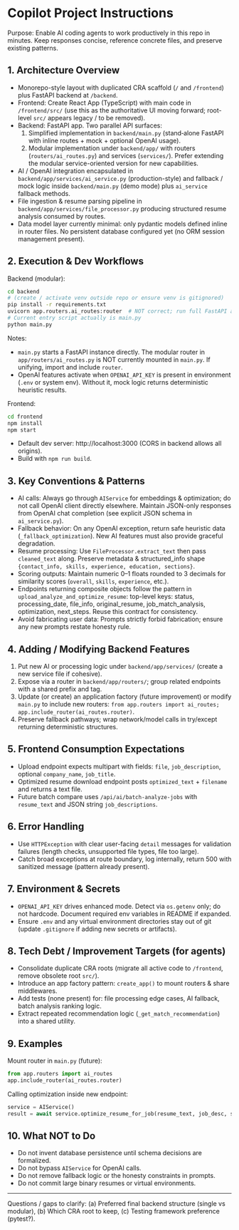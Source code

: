 # Copilot Project Instructions

Purpose: Enable AI coding agents to work productively in this repo in minutes.
Keep responses concise, reference concrete files, and preserve existing patterns.

## 1. Architecture Overview
- Monorepo-style layout with duplicated CRA scaffold (`/` and `/frontend`) plus FastAPI backend at `/backend`.
- Frontend: Create React App (TypeScript) with main code in `/frontend/src/` (use this as the authoritative UI moving forward; root-level `src/` appears legacy / to be removed).
- Backend: FastAPI app. Two parallel API surfaces:
  1. Simplified implementation in `backend/main.py` (stand‑alone FastAPI with inline routes + mock + optional OpenAI usage).
  2. Modular implementation under `backend/app/` with routers (`routers/ai_routes.py`) and services (`services/`). Prefer extending the modular service-oriented version for new capabilities.
- AI / OpenAI integration encapsulated in `backend/app/services/ai_service.py` (production-style) and fallback / mock logic inside `backend/main.py` (demo mode) plus `ai_service` fallback methods.
- File ingestion & resume parsing pipeline in `backend/app/services/file_processor.py` producing structured resume analysis consumed by routes.
- Data model layer currently minimal: only pydantic models defined inline in router files. No persistent database configured yet (no ORM session management present).

## 2. Execution & Dev Workflows
Backend (modular):
```bash
cd backend
# (create / activate venv outside repo or ensure venv is gitignored)
pip install -r requirements.txt
uvicorn app.routers.ai_routes:router  # NOT correct; run full FastAPI app assembly
# Current entry script actually is main.py
python main.py
```
Notes:
- `main.py` starts a FastAPI instance directly. The modular router in `app/routers/ai_routes.py` is NOT currently mounted in `main.py`. If unifying, import and include `router`.
- OpenAI features activate when `OPENAI_API_KEY` is present in environment (`.env` or system env). Without it, mock logic returns deterministic heuristic results.

Frontend:
```bash
cd frontend
npm install
npm start
```
- Default dev server: http://localhost:3000 (CORS in backend allows all origins).
- Build with `npm run build`.

## 3. Key Conventions & Patterns
- AI calls: Always go through `AIService` for embeddings & optimization; do not call OpenAI client directly elsewhere. Maintain JSON-only responses from OpenAI chat completion (see explicit JSON schema in `ai_service.py`).
- Fallback behavior: On any OpenAI exception, return safe heuristic data (`_fallback_optimization`). New AI features must also provide graceful degradation.
- Resume processing: Use `FileProcessor.extract_text` then pass `cleaned_text` along. Preserve metadata & structured_info shape `{contact_info, skills, experience, education, sections}`.
- Scoring outputs: Maintain numeric 0–1 floats rounded to 3 decimals for similarity scores (`overall`, `skills`, `experience`, etc.).
- Endpoints returning composite objects follow the pattern in `upload_analyze_and_optimize_resume`: top-level keys: status, processing_date, file_info, original_resume, job_match_analysis, optimization, next_steps. Reuse this contract for consistency.
- Avoid fabricating user data: Prompts strictly forbid fabrication; ensure any new prompts restate honesty rule.

## 4. Adding / Modifying Backend Features
1. Put new AI or processing logic under `backend/app/services/` (create a new service file if cohesive).
2. Expose via a router in `backend/app/routers/`; group related endpoints with a shared prefix and tag.
3. Update (or create) an application factory (future improvement) or modify `main.py` to include new routers: `from app.routers import ai_routes; app.include_router(ai_routes.router)`.
4. Preserve fallback pathways; wrap network/model calls in try/except returning deterministic structures.

## 5. Frontend Consumption Expectations
- Upload endpoint expects multipart with fields: `file`, `job_description`, optional `company_name`, `job_title`.
- Optimized resume download endpoint posts `optimized_text` + `filename` and returns a text file.
- Future batch compare uses `/api/ai/batch-analyze-jobs` with `resume_text` and JSON string `job_descriptions`.

## 6. Error Handling
- Use `HTTPException` with clear user-facing `detail` messages for validation failures (length checks, unsupported file types, file too large).
- Catch broad exceptions at route boundary, log internally, return 500 with sanitized message (pattern already present).

## 7. Environment & Secrets
- `OPENAI_API_KEY` drives enhanced mode. Detect via `os.getenv` only; do not hardcode. Document required env variables in README if expanded.
- Ensure `.env` and any virtual environment directories stay out of git (update `.gitignore` if adding new secrets or artifacts).

## 8. Tech Debt / Improvement Targets (for agents)
- Consolidate duplicate CRA roots (migrate all active code to `/frontend`, remove obsolete root `src/`).
- Introduce an app factory pattern: `create_app()` to mount routers & share middlewares.
- Add tests (none present) for: file processing edge cases, AI fallback, batch analysis ranking logic.
- Extract repeated recommendation logic (`_get_match_recommendation`) into a shared utility.

## 9. Examples
Mount router in `main.py` (future):
```python
from app.routers import ai_routes
app.include_router(ai_routes.router)
```
Calling optimization inside new endpoint:
```python
service = AIService()
result = await service.optimize_resume_for_job(resume_text, job_desc, structured_info)
```

## 10. What NOT to Do
- Do not invent database persistence until schema decisions are formalized.
- Do not bypass `AIService` for OpenAI calls.
- Do not remove fallback logic or the honesty constraints in prompts.
- Do not commit large binary resumes or virtual environments.

---
Questions / gaps to clarify: (a) Preferred final backend structure (single vs modular), (b) Which CRA root to keep, (c) Testing framework preference (pytest?).
